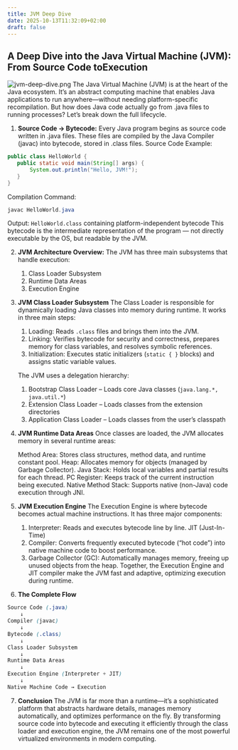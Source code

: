 ```yaml
---
title: JVM Deep Dive
date: 2025-10-13T11:32:09+02:00
draft: false
---
```

## A Deep Dive into the Java Virtual Machine (JVM): From Source Code toExecution
![jvm-deep-dive.png](/jvm-deep-dive.png)
The Java Virtual Machine (JVM) is at the heart of the Java ecosystem.
It’s an abstract computing machine that enables Java applications to run
anywhere—without needing platform-specific recompilation. But how does Java code
actually go from .java files to running processes? Let’s break down the full 
lifecycle.

1. **Source Code → Bytecode:** Every Java program begins as source code written
in .java files. These files are compiled by the Java Compiler (javac) into
bytecode, stored in .class files. Source Code Example:
   
```java
public class HelloWorld {
   public static void main(String[] args) {
       System.out.println("Hello, JVM!");
   }
}
```
  Compilation Command:
```java
javac HelloWorld.java
```
   Output: `HelloWorld.class` containing platform-independent bytecode This
   bytecode is the intermediate representation of the program — not directly
   executable by the OS, but readable by the JVM.
   
2. **JVM Architecture Overview:** The JVM has three main subsystems that handle
	execution:
	1. Class Loader Subsystem
	2. Runtime Data Areas
	3. Execution Engine
   
3. **JVM Class Loader Subsystem**
   The Class Loader is responsible for dynamically loading Java classes into
   memory during runtime. It works in three main steps:
   
	1. Loading: Reads `.class` files and brings them into the JVM.
	2. Linking: Verifies bytecode for security and correctness, prepares memory for class variables, and resolves symbolic references.
	3. Initialization: Executes static initializers (`static { }` blocks) and assigns static variable values.
   
   The JVM uses a delegation hierarchy:
	1. Bootstrap Class Loader – Loads core Java classes (`java.lang.*, java.util.*`)
	2. Extension Class Loader – Loads classes from the extension directories
	3. Application Class Loader – Loads classes from the user’s classpath	
   
4. **JVM Runtime Data Areas**
   Once classes are loaded, the JVM allocates memory in several runtime areas:
   
   Method Area: Stores class structures, method data, and runtime constant pool.
   Heap: Allocates memory for objects (managed by Garbage Collector). Java
   Stack: Holds local variables and partial results for each thread. PC
   Register: Keeps track of the current instruction being executed. Native
   Method Stack: Supports native (non-Java) code execution through JNI.

5. **JVM Execution Engine**
   The Execution Engine is where bytecode becomes actual machine instructions.
   It has three major components: 
	1. Interpreter: Reads and executes bytecode line by line. JIT (Just-In-Time) 
	2. Compiler: Converts frequently executed bytecode (“hot code”) into native
		machine code to boost performance. 
	3. Garbage Collector (GC): Automatically manages memory, freeing up unused
		objects from the heap. Together, the Execution Engine and JIT compiler make the
		JVM fast and adaptive, optimizing execution during runtime.
   
6. **The Complete Flow**
```scss
Source Code (.java)
	↓
Compiler (javac)
	↓
Bytecode (.class)
	↓
Class Loader Subsystem
	↓
Runtime Data Areas
	↓
Execution Engine (Interpreter + JIT)
	↓
Native Machine Code → Execution
```
   
7. **Conclusion**
   The JVM is far more than a runtime—it’s a sophisticated platform that
   abstracts hardware details, manages memory automatically, and optimizes
   performance on the fly. By transforming source code into bytecode and
   executing it efficiently through the class loader and execution engine, the
   JVM remains one of the most powerful virtualized environments in modern
   computing.